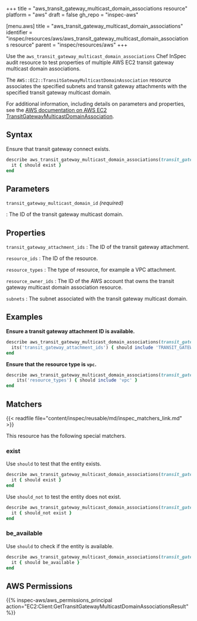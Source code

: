 +++
title = "aws_transit_gateway_multicast_domain_associations resource"
platform = "aws"
draft = false
gh_repo = "inspec-aws"

[menu.aws]
title = "aws_transit_gateway_multicast_domain_associations"
identifier = "inspec/resources/aws/aws_transit_gateway_multicast_domain_associations resource"
parent = "inspec/resources/aws"
+++

Use the `aws_transit_gateway_multicast_domain_associations` Chef InSpec audit resource to test properties of multiple AWS EC2 transit gateway multicast domain associations.

The `AWS::EC2::TransitGatewayMulticastDomainAssociation` resource associates the specified subnets and transit gateway attachments with the specified transit gateway multicast domain.

For additional information, including details on parameters and properties, see the [AWS documentation on AWS EC2 TransitGatewayMulticastDomainAssociation](https://docs.aws.amazon.com/AWSCloudFormation/latest/UserGuide/aws-resource-ec2-transitgatewaymulticastdomainassociation.html).

## Syntax

Ensure that transit gateway connect exists.

```ruby
describe aws_transit_gateway_multicast_domain_associations(transit_gateway_multicast_domain_id: 'TRANSIT_GATEWAY_MULTICAST_DOMAIN_ID') do
  it { should exist }
end
```

## Parameters

`transit_gateway_multicast_domain_id` _(required)_

: The ID of the transit gateway multicast domain.

## Properties

`transit_gateway_attachment_ids`
: The ID of the transit gateway attachment.

`resource_ids`
: The ID of the resource.

`resource_types`
: The type of resource, for example a VPC attachment.

`resource_owner_ids`
: The ID of the AWS account that owns the transit gateway multicast domain association resource.

`subnets`
: The subnet associated with the transit gateway multicast domain.

## Examples

**Ensure a transit gateway attachment ID is available.**

```ruby
describe aws_transit_gateway_multicast_domain_associations(transit_gateway_multicast_domain_id: 'TRANSIT_GATEWAY_MULTICAST_DOMAIN_ID') do
  its('transit_gateway_attachment_ids') { should include 'TRANSIT_GATEWAY_ATTACHMENT_ID' }
end
```

**Ensure that the resource type is `vpc`.**

```ruby
describe aws_transit_gateway_multicast_domain_associations(transit_gateway_multicast_domain_id: 'TRANSIT_GATEWAY_MULTICAST_DOMAIN_ID') do
    its('resource_types') { should include 'vpc' }
end
```

## Matchers

{{< readfile file="content/inspec/reusable/md/inspec_matchers_link.md" >}}

This resource has the following special matchers.

### exist

Use `should` to test that the entity exists.

```ruby
describe aws_transit_gateway_multicast_domain_associations(transit_gateway_multicast_domain_id: 'TRANSIT_GATEWAY_MULTICAST_DOMAIN_ID') do
  it { should exist }
end
```

Use `should_not` to test the entity does not exist.

```ruby
describe aws_transit_gateway_multicast_domain_associations(transit_gateway_multicast_domain_id: "TRANSIT_GATEWAY_MULTICAST_DOMAIN_ID") do
  it { should_not exist }
end
```

### be_available

Use `should` to check if the entity is available.

```ruby
describe aws_transit_gateway_multicast_domain_associations(transit_gateway_multicast_domain_id: 'TRANSIT_GATEWAY_MULTICAST_DOMAIN_ID') do
  it { should be_available }
end
```

## AWS Permissions

{{% inspec-aws/aws_permissions_principal action="EC2:Client:GetTransitGatewayMulticastDomainAssociationsResult" %}}

